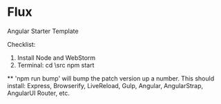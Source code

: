 Flux
======

Angular Starter Template

Checklist:
1) Install Node and WebStorm
2) Terminal:
   cd \src
   npm start

** 'npm run bump' will bump the patch version up a number.
This should install: Express, Browserify, LiveReload, Gulp, Angular, AngularStrap, AngularUI Router, etc.

